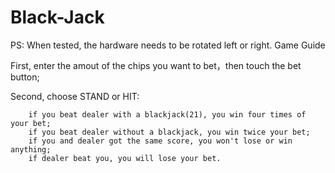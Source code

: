 # Black-Jack
PS: When tested, the hardware needs to be rotated left or right.
Game Guide

First, enter the amout of the chips you want to bet，then touch the bet button;

Second, choose STAND or HIT:

        if you beat dealer with a blackjack(21), you win four times of your bet;
        if you beat dealer without a blackjack, you win twice your bet;
        if you and dealer got the same score, you won't lose or win anything;
        if dealer beat you, you will lose your bet.
